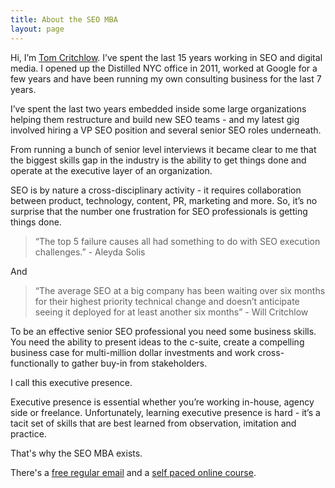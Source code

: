 ```yaml
---
title: About the SEO MBA
layout: page
---
```


Hi, I’m <a href="https://tomcritchlow.com/" >Tom Critchlow</a>. I’ve spent the last 15 years working in SEO and digital media. I opened up the Distilled NYC office in 2011, worked at Google for a few years and have been running my own consulting business for the last 7 years.  

I’ve spent the last two years embedded inside some large organizations helping them restructure and build new SEO teams - and my latest gig involved hiring a VP SEO position and several senior SEO roles underneath.

From running a bunch of senior level interviews it became clear to me that the biggest skills gap in the industry is the ability to get things done and operate at the executive layer of an organization.

SEO is by nature a cross-disciplinary activity - it requires collaboration between product, technology, content, PR, marketing and more. So, it’s no surprise that the number one frustration for SEO professionals is getting things done.

> “The top 5 failure causes all had something to do with SEO execution challenges.” - Aleyda Solis

And

> “The average SEO at a big company has been waiting over six months for their highest priority technical change and doesn’t anticipate seeing it deployed for at least another six months” - Will Critchlow

To be an effective senior SEO professional you need some business skills. You need the ability to present ideas to the c-suite, create a compelling business case for multi-million dollar investments and work cross-functionally to gather buy-in from stakeholders.

I call this executive presence.

Executive presence is essential whether you’re working in-house, agency side or freelance. Unfortunately, learning executive presence is hard - it’s a tacit set of skills that are best learned from observation, imitation and practice.

That's why the SEO MBA exists.

There's a <a href="https://newsletter.seomba.com">free regular email</a> and a <a href="https://seomba.com/executive-presence/">self paced online course</a>.